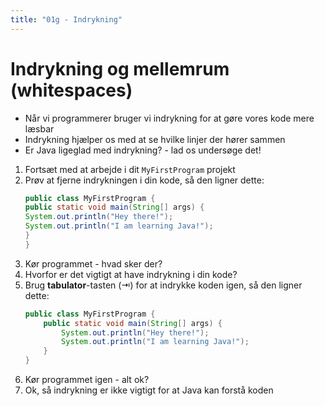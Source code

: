 ```yaml
---
title: "01g - Indrykning"
---
```


# Indrykning og mellemrum (whitespaces)
- Når vi programmerer bruger vi indrykning for at gøre vores kode mere læsbar
- Indrykning hjælper os med at se hvilke linjer der hører sammen
- Er Java ligeglad med indrykning? - lad os undersøge det!

1. Fortsæt med at arbejde i dit `MyFirstProgram` projekt
2. Prøv at fjerne indrykningen i din kode, så den ligner dette:
    ```java
    public class MyFirstProgram {
    public static void main(String[] args) {
    System.out.println("Hey there!");
    System.out.println("I am learning Java!");
    }
    }
    ```
3. Kør programmet - hvad sker der?
4. Hvorfor er det vigtigt at have indrykning i din kode?
5. Brug **tabulator**-tasten (⇥) for at indrykke koden igen, så den ligner dette:
    ```java
    public class MyFirstProgram {
        public static void main(String[] args) {
            System.out.println("Hey there!");
            System.out.println("I am learning Java!");
        }
    }
    ```
6. Kør programmet igen - alt ok?
7. Ok, så indrykning er ikke vigtigt for at Java kan forstå koden